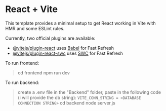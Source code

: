 # React + Vite

This template provides a minimal setup to get React working in Vite with HMR and some ESLint rules.

Currently, two official plugins are available:

- [@vitejs/plugin-react](https://github.com/vitejs/vite-plugin-react/blob/main/packages/plugin-react/README.md) uses [Babel](https://babeljs.io/) for Fast Refresh
- [@vitejs/plugin-react-swc](https://github.com/vitejs/vite-plugin-react-swc) uses [SWC](https://swc.rs/) for Fast Refresh



To run frontend:
> cd frontend
> npm run dev

To run backend:
> create a .env file in the "Backend" folder, paste in the following code (i will provide the db string):
>  `VITE_CONN_STRING = <DATABASE CONNECTION STRING>`
> cd backend
> node server.js